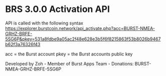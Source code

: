 # BRS 3.0.0 Activation API

API is called with the following syntax
https://explorer.burstcoin.network/api_activate.php?acc=BURST-NMEA-GRHZ-BRFE-5SG6P&pkey=531a8fdbe9a05ac2f48e628e3b5f6f8215863f53b8026b9467b62f3a76326f43

acc = the Burst account
pkey = the Burst accounts public key

Developed by Zoh - Member of Burst Apps Team - Donations: BURST-NMEA-GRHZ-BRFE-5SG6P